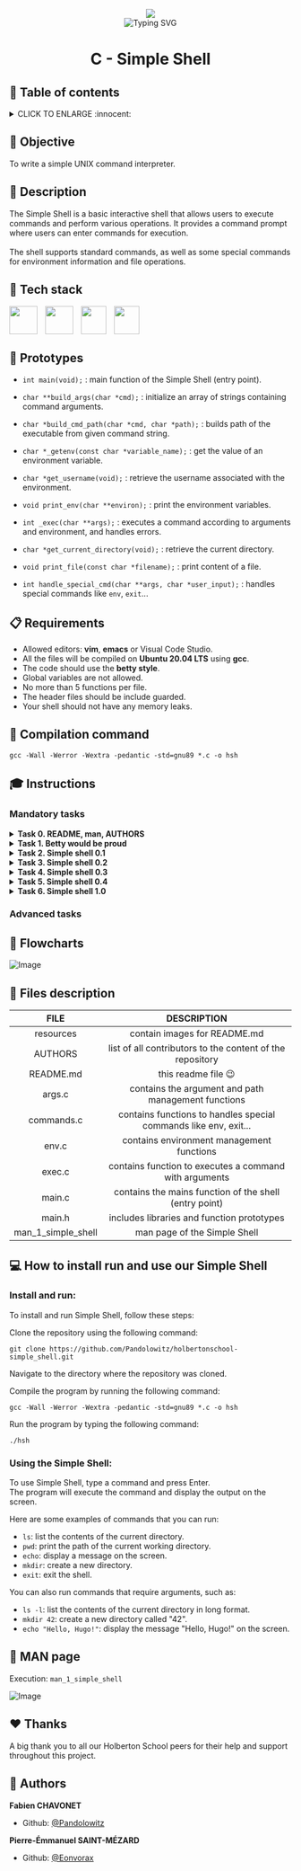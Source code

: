 
<p align="center">
	<img src="https://apply.holbertonschool.com/holberton-logo.png">
	<br>
	<img src="https://readme-typing-svg.herokuapp.com?font=Open+Sans&weight=900&pause=1000&color=1D5ABD&center=true&vCenter=true&width=500&lines=LOW+LEVEL+PROGRAMMING+PROJECT+IN+C" alt="Typing SVG" />
</p>

#
# <p align="center">C - Simple Shell</p>

## :bookmark: Table of contents
<details>
        <summary>
		CLICK TO ENLARGE :innocent:
        </summary>
        :memo: <a href="#objective">Objective</a>
        <br>
	    :page_facing_up: <a href="#description">Description</a>
        <br>
        :hammer: <a href="#tech-stack">Tech stack</a>
        <br>
        :floppy_disk: <a href="#prototype">Prototypes</a>
        <br>
        :clipboard: <a href="#requirements">Requirements</a>
        <br>
        :floppy_disk: <a href="#compilation-command">Compilation command</a>
        <br>
        :mortar_board: <a href="#instructions">Instructions</a>
        <br>
        :bookmark_tabs: <a href="#flowcharts">Flowcharts</a>
        <br>
        :open_file_folder: <a href="#files-description">Files description</a>
        <br>
        :computer: <a href="#install_run_use">How to install and run our Simple Shell</a>
        <br>
        :blue_book: <a href="#man-page">MAN page</a>
        <br>
        :heartpulse: <a href="#thanks">Thanks</a>
        <br>
        :construction_worker: <a href="#authors">Authors</a>
</details>

## :memo: <span id="objective">Objective</span>
To write a simple UNIX command interpreter.

## :page_facing_up: <span id="description">Description</span>

The Simple Shell  is a basic interactive shell that allows users to execute commands and perform various operations.
It provides a command prompt where users can enter commands for execution.
<br><br>
The shell supports standard commands, as well as some special commands for environment information and file operations.

## :hammer: <span id="tech-stack">Tech stack</span>

<div style="display: flex;">
	<img width="50px" height="50px" src="https://upload.wikimedia.org/wikipedia/commons/thumb/a/ab/Logo-ubuntu_cof-orange-hex.svg/1200px-Logo-ubuntu_cof-orange-hex.svg.png">
	 &emsp;
	<img wigth="50px" height="50px" src="https://upload.wikimedia.org/wikipedia/commons/thumb/9/9f/Vimlogo.svg/544px-Vimlogo.svg.png">
    &emsp;
    <img width="45px" height="50px"
src="https://upload.wikimedia.org/wikipedia/commons/thumb/9/9a/Visual_Studio_Code_1.35_icon.svg/2048px-Visual_Studio_Code_1.35_icon.svg.png">
	 &emsp;
	<img width="45px" height="50px" src="https://upload.wikimedia.org/wikipedia/commons/1/19/C_Logo.png">
</div>

## :floppy_disk: <span id="prototype">Prototypes</span>

- `int main(void);` : main function of the Simple Shell (entry point).

- `char **build_args(char *cmd);` : initialize an array of strings containing command arguments.
- `char *build_cmd_path(char *cmd, char *path);` : builds path of the executable from given command string.

- `char *_getenv(const char *variable_name);` : get the value of an environment variable.
- `char *get_username(void);` : retrieve the username associated with the environment.
- `void print_env(char **environ);` : print the environment variables.

- `int _exec(char **args);` : executes a command according to arguments and environment, and handles errors.

- `char *get_current_directory(void);` : retrieve the current directory.
- `void print_file(const char *filename);` : print content of a file.
- `int handle_special_cmd(char **args, char *user_input);` : handles special commands like `env`, `exit`...

## :clipboard: <span id="requirements">Requirements</span>
- Allowed editors: **vim**, **emacs** or Visual Code Studio.
- All the files will be compiled on **Ubuntu 20.04 LTS** using **gcc**.
- The code should use the **betty style**.
- Global variables are not allowed.
- No more than 5 functions per file.
- The header files should be include guarded.
- Your shell should not have any memory leaks.

## :floppy_disk: <span id="compilation-command">Compilation command</a>
`gcc -Wall -Werror -Wextra -pedantic -std=gnu89 *.c -o hsh`

## :mortar_board: <span id="instructions">Instructions</span>

### <span id="mandatory-tasks">Mandatory tasks</span>

<details>
	<summary>
		<b>Task 0. README, man, AUTHORS</b>
	</summary>
    <ul>
        <li>Write a README.</li>
        <li>Write a man for your shell.</li>
        <li>You should have an AUTHORS file at the root of your repository, listing all individuals having contributed content to the repository.</li>
    <ul>
</details>

<details>
	<summary>
		<b>Task 1. Betty would be proud</b>
	</summary>
	<ul>
        <li>Write a beautiful code that passes the Betty checks.</li>
    </ul>
</details>

<details>
	<summary>
		<b>Task 2. Simple shell 0.1</b>
	</summary>
	<ul>
        <li>Write a UNIX command line interpreter.</li>
        <ul>
            <li>Usage: simple_shell</li>
            <li>Your Shell should:</li>
            <ul>
                <li>Display a prompt and wait for the user to type a command. A command line always ends with a new line.</li>
                <li>The prompt is displayed again each time a command has been executed.</li>
                <li>The command lines are simple, no semicolons, no pipes, no redirections or any other advanced features.</li>
                <li>The command lines are made only of one word. No arguments will be passed to programs.</li>
                <li>If an executable cannot be found, print an error message and display the prompt again.</li>
                <li>Handle errors.</li>
                <li>You have to handle the “end of file” condition (Ctrl+D).</li>
            </ul>
            <li>You don’t have to:</li>
            <ul>
                <li>Use the PATH.</li>
                <li>Implement built-ins.</li>
                <li>Handle special characters : ", ', \, *, &, #.</li>
                <li>Be able to move the cursor.</li>
                <li>Handle commands with arguments.</li>
            </ul>
        </ul>
    </ul>
    execve will be the core part of your Shell, don’t forget to pass the environ to it…
<br>
<br>

```
julien@ubuntu:~/shell$ ./shell
#cisfun$ ls
./shell: No such file or directory
#cisfun$ /bin/ls
barbie_j       env-main.c  exec.c  fork.c  pid.c  ppid.c    prompt   prompt.c  shell.c  stat.c         wait
env-environ.c  exec    fork    mypid   ppid   printenv  promptc  shell     stat test_scripting.sh  wait.c
#cisfun$ ^[[D^[[D^[[D
./shell: No such file or directory
#cisfun$ ^[[C^[[C^[[C^[[C
./shell: No such file or directory
#cisfun$ exit
./shell: No such file or directory
#cisfun$ ^C
julien@ubuntu:~/shell$ echo "/bin/ls" | ./shell
barbie_j       env-main.c  exec.c  fork.c  pid.c  ppid.c    prompt   prompt.c  shell.c  stat.c         wait
env-environ.c  exec    fork    mypid   ppid   printenv  promptc  shell     stat test_scripting.sh  wait.c
#cisfun$ julien@ubuntu:~/shell$
```
</details>

<details>
	<summary>
		<b>Task 3. Simple shell 0.2</b>
	</summary>
	<ul>
        <li>Simple shell 0.1 +</li>
        <ul>
            <li>Handle command lines with arguments</li>
        </ul>
    </ul>
</details>

<details>
	<summary>
		<b>Task 4. Simple shell 0.3</b>
	</summary>
	<ul>
        <li>Simple shell 0.2 +</li>
        <ul>
            <li>Handle the PATH.</li>
            <li>fork must not be called if the command doesn’t exist.</li>
        </ul>
    </ul>
<br>

```
julien@ubuntu:~/shell$ ./shell_0.3
:) /bin/ls
barbie_j       env-main.c  exec.c  fork.c  pid.c  ppid.c    prompt   prompt.c  shell_0.3  stat    test_scripting.sh  wait.c
env-environ.c  exec    fork    mypid   ppid   printenv  promptc  shell     shell.c    stat.c  wait
:) ls
barbie_j       env-main.c  exec.c  fork.c  pid.c  ppid.c    prompt   prompt.c  shell_0.3  stat    test_scripting.sh  wait.c
env-environ.c  exec    fork    mypid   ppid   printenv  promptc  shell     shell.c    stat.c  wait
:) ls -l /tmp
total 20
-rw------- 1 julien julien    0 Dec  5 12:09 config-err-aAMZrR
drwx------ 3 root   root   4096 Dec  5 12:09 systemd-private-062a0eca7f2a44349733e78cb4abdff4-colord.service-V7DUzr
drwx------ 3 root   root   4096 Dec  5 12:09 systemd-private-062a0eca7f2a44349733e78cb4abdff4-rtkit-daemon.service-ANGvoV
drwx------ 3 root   root   4096 Dec  5 12:07 systemd-private-062a0eca7f2a44349733e78cb4abdff4-systemd-timesyncd.service-CdXUtH
-rw-rw-r-- 1 julien julien    0 Dec  5 12:09 unity_support_test.0
:) ^C
julien@ubuntu:~/shell$
```
</details>

<details>
	<summary>
		<b>Task 5. Simple shell 0.4</b>
	</summary>
	<ul>
        <li>Simple shell 0.3 +</li>
        <ul>
            <li>Implement the exit built-in, that exits the shell.</li>
            <li>Usage: exit.</li>
            <li>You don’t have to handle any argument to the built-in exit.</li>
        </ul>
    </ul>
</details>

<details>
	<summary>
		<b>Task 6. Simple shell 1.0</b>
	</summary>
	<ul>
        <li>Simple shell 0.4 +</li>
        <ul>
            <li>Implement the env built-in, that prints the current environment.</li>
        </ul>
    </ul>
<br>

```
julien@ubuntu:~/shell$ ./simple_shell
$ env
USER=julien
LANGUAGE=en_US
SESSION=ubuntu
COMPIZ_CONFIG_PROFILE=ubuntu
SHLVL=1
HOME=/home/julien
C_IS=Fun_:)
DESKTOP_SESSION=ubuntu
LOGNAME=julien
TERM=xterm-256color
PATH=/home/julien/bin:/home/julien/.local/bin:/usr/local/sbin:/usr/local/bin:/usr/sbin:/usr/bin:/sbin:/bin:/usr/games:/usr/local/games:/snap/bin
DISPLAY=:0
$ exit
julien@ubuntu:~/shell$
```
</details>


### <span id="advanced-tasks">Advanced tasks</a>

## :bookmark_tabs: <span id="flowcharts">Flowcharts</a>

![Image](https://raw.githubusercontent.com/Pandolowitz/holbertonschool-simple_shell/master/resources/simple_shell_flowshart.png)

## :open_file_folder: <span id="files-description">Files description</span>

|         FILE         |                                    DESCRIPTION                                    |
| :------------------: | :-------------------------------------------------------------------------------: |
|       resources      |                           contain images for README.md                            |
|        AUTHORS       |             list of all contributors to the content of the repository             |
|       README.md      |                              this readme file :wink:                              |
|        args.c        |                 contains the argument and path management functions               |
|      commands.c      |          contains functions to handles special commands like env, exit...         |
|        env.c         |                     contains environment management functions                     |
|        exec.c        |               contains function to executes a command with arguments              |
|        main.c        |               contains the mains function of the shell (entry point)              |
|        main.h        |                    includes libraries and function prototypes                     |
|  man_1_simple_shell  |                            man page of the Simple Shell                           |

## :computer: <span id="install">How to install run and use our Simple Shell</a>

### Install and run:

To install and run Simple Shell, follow these steps:

Clone the repository using the following command:
```
git clone https://github.com/Pandolowitz/holbertonschool-simple_shell.git
```

Navigate to the directory where the repository was cloned.

Compile the program by running the following command:
```
gcc -Wall -Werror -Wextra -pedantic -std=gnu89 *.c -o hsh
```

Run the program by typing the following command:
```
./hsh
```

### Using the Simple Shell:

To use Simple Shell, type a command and press Enter.
<br>
The program will execute the command and display the output on the screen.

Here are some examples of commands that you can run:

- `ls`: list the contents of the current directory.
- `pwd`: print the path of the current working directory.
- `echo`: display a message on the screen.
- `mkdir`: create a new directory.
- `exit`: exit the shell.

You can also run commands that require arguments, such as:

- `ls -l`: list the contents of the current directory in long format.
- `mkdir 42`: create a new directory called "42".
- `echo "Hello, Hugo!"`: display the message "Hello, Hugo!" on the screen.

## :blue_book: <span id="man-page">MAN page</a>

Execution: `man_1_simple_shell`

![Image](https://raw.githubusercontent.com/Pandolowitz/holbertonschool-simple_shell/master/resources/man_page.png)

## :hearts: <span id="thanks">Thanks</span>

A big thank you to all our Holberton School peers for their help and support throughout this project.
<br>

## :construction_worker: <span id="authors">Authors</span>
**Fabien CHAVONET**
- Github: [@Pandolowitz](https://github.com/Pandolowitz)

**Pierre-Émmanuel SAINT-MÉZARD**
- Github: [@Eonvorax](https://github.com/Eonvorax)